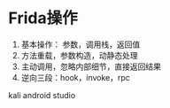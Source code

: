 # Frida操作

1. 基本操作： 参数，调用栈，返回值
2. 方法重载，参数构造，动静态处理
3. 主动调用，忽略内部细节，直接返回结果
4. 逆向三段：hook，invoke，rpc

kali android studio
